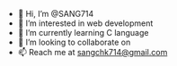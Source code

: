 - 👋 Hi, I’m @SANG714
- 👀 I’m interested in web development 
- 🌱 I’m currently learning C language
- 💞️ I’m looking to collaborate on 
- 📫 Reach me at sangchk714@gmail.com 

<!---
SANG714/SANG714 is a ✨ special ✨ repository because its `README.md` (this file) appears on your GitHub profile.
You can click the Preview link to take a look at your changes.
--->
